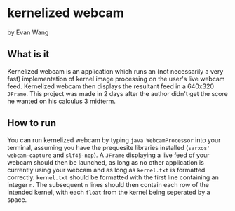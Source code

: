 # kernelized webcam
by Evan Wang

## What is it
Kernelized webcam is an application which runs an (not necessarily a very fast) implementation of kernel image processing on the user's live webcam feed. Kernelized webcam then displays the resultant feed in a 640x320 `JFrame`. This project was made in 2 days after the author didn't get the score he wanted on his calculus 3 midterm.

## How to run
You can run kernelized webcam by typing `java WebcamProcessor` into your terminal, assuming you have the prequesite libraries installed (`sarxos' webcam-capture` and `slf4j-nop`). A `JFrame` displaying a live feed of your webcam should then be launched, as long as no other application is currently using your webcam and as long as `kernel.txt` is formatted correctly. `kernel.txt` should be formatted with the first line containing an integer `n`. The subsequent `n` lines should then contain each row of the intended kernel, with each `float` from the kernel being seperated by a space.
